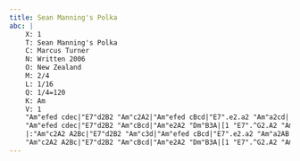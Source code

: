 ```yaml
---
title: Sean Manning's Polka
abc: |
    X: 1
    T: Sean Manning's Polka
    C: Marcus Turner
    N: Written 2006
    O: New Zealand
    M: 2/4
    L: 1/16
    Q: 1/4=120
    K: Am  
    V: 1
    "Am"efed cdec|"E7"d2B2 "Am"c2A2|"Am"efed cBcd|"E7".e2.a2 "Am"a2cd|
    "Am"efed cdec|"E7"d2B2 "Am"cBcd|"Am"e2A2 "Dm"B3A|[1 "E7".^G2.A2 "Am"A2cd:|[2 "E7".^G2.A2 "Am"A2AB|
    |:"Am"c2A2 A2Bc|"E7"d2B2 "Am"c3d|"Am"efed cBcd|"E7".e2.a2 "Am"a2AB|
    "Am"c2A2 A2Bc|"E7"d2B2 "Am"cBcd|"Am"e2A2 "Dm"B3A|[1 "E7".^G2.A2 "Am"A2AB:|[2 "E7".^G2.A2 "Am"A4||
---
```


